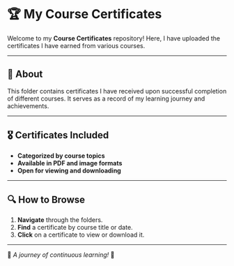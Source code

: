 # 🏆 My Course Certificates

Welcome to my **Course Certificates** repository! Here, I have uploaded the certificates I have earned from various courses.

---

## 📜 About
This folder contains certificates I have received upon successful completion of different courses. It serves as a record of my learning journey and achievements.

---

## 🎖️ Certificates Included
- **Categorized by course topics**
- **Available in PDF and image formats**
- **Open for viewing and downloading**

---

## 🔍 How to Browse
1. **Navigate** through the folders.
2. **Find** a certificate by course title or date.
3. **Click** on a certificate to view or download it.

---

🚀 *A journey of continuous learning!* 🎉
